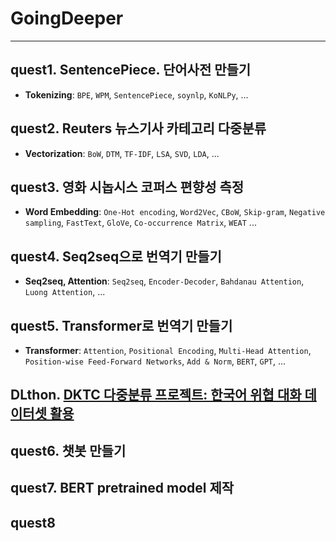 # GoingDeeper
---
## quest1. SentencePiece. 단어사전 만들기
  - **Tokenizing**: `BPE`, `WPM`, `SentencePiece`, `soynlp`, `KoNLPy`, ...
    
## quest2. Reuters 뉴스기사 카테고리 다중분류
  - **Vectorization**: `BoW`, `DTM`, `TF-IDF`, `LSA`, `SVD`, `LDA`, ...
    
## quest3. 영화 시놉시스 코퍼스 편향성 측정
  - **Word Embedding**: `One-Hot encoding`, `Word2Vec`, `CBoW`, `Skip-gram`, `Negative sampling`, `FastText`, `GloVe`, `Co-occurrence Matrix`, `WEAT` ...
    
## quest4. Seq2seq으로 번역기 만들기
  - **Seq2seq, Attention**: `Seq2seq`, `Encoder-Decoder`, `Bahdanau Attention`, `Luong Attention`, ...
    
## quest5. Transformer로 번역기 만들기
  - **Transformer**: `Attention`, `Positional Encoding`, `Multi-Head Attention`, `Position-wise Feed-Forward Networks`, `Add & Norm`, `BERT`, `GPT`, ...
    
## DLthon. [DKTC 다중분류 프로젝트: 한국어 위협 대화 데이터셋 활용](https://github.com/okchang95/DLTHON_NLP_DKTC)

## quest6. 챗봇 만들기 

## quest7. BERT pretrained model 제작
## quest8
